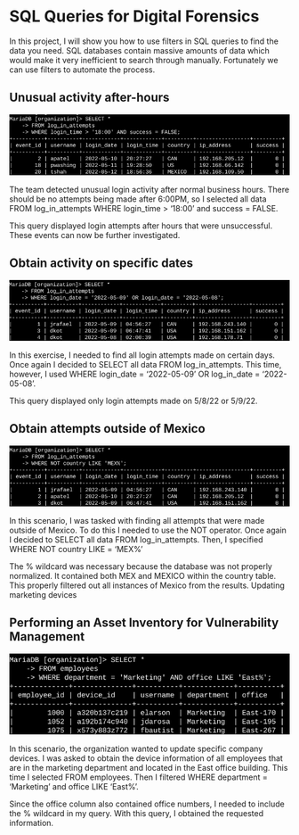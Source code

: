 <h1>SQL Queries for Digital Forensics</h1>

In this project, I will show you how to use filters in SQL queries to find the data you need. SQL databases contain massive amounts of data which would make it very inefficient to search through manually. Fortunately we can use filters to automate the process. 

<h2>Unusual activity after-hours</h2>

![1](https://github.com/nicknava1/SQL/blob/main/1.png)

The team detected unusual login activity after normal business hours. There should be no attempts being made after 6:00PM, so I selected all data FROM log_in_attempts WHERE login_time > ‘18:00’ and success = FALSE.

This query displayed login attempts after hours that were unsuccessful. These events can now be further investigated.


<h2>Obtain activity on specific dates</h2>

![2](https://github.com/nicknava1/SQL/blob/main/2.png)

In this exercise, I needed to find all login attempts made on certain days. Once again I decided to SELECT all data FROM log_in_attempts. This time, however, I used WHERE login_date = ‘2022-05-09’ OR  log_in_date = ‘2022-05-08’.

This query displayed only login attempts made on 5/8/22 or 5/9/22.

<h2>Obtain attempts outside of Mexico</h2>

![3](https://github.com/nicknava1/SQL/blob/main/3.png)

In this scenario, I was tasked with finding all attempts that were made outside of Mexico. To do this I needed to use the NOT operator. Once again I decided to SELECT all data FROM log_in_attempts. Then, I specified WHERE NOT country LIKE = ‘MEX%’

The % wildcard was necessary because the database was not properly normalized. It contained both MEX and MEXICO within the country table. This properly filtered out all instances of Mexico from the results.
Updating marketing devices

<h2>Performing an Asset Inventory for Vulnerability Management</h2>

![4](https://github.com/nicknava1/SQL/blob/main/4.png)

In this scenario, the organization wanted to update specific company devices. I was asked to obtain the device information of all employees that are in the marketing department and located in the East office building. This time I selected FROM employees. Then I filtered WHERE department = ‘Marketing’ and office LIKE ‘East%’. 
 
Since the office column also contained office numbers, I needed to include the % wildcard in my query. With this query, I obtained the requested information.
